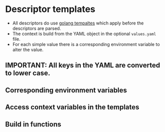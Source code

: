 Descriptor templates
====================

* All descriptors do use [golang tempaltes](https://golang.org/pkg/text/template/) which apply before the descriptors are parsed.
* The context is build from the YAML object in the optional `values.yaml` file.
* For each simple value there is a corresponding environment variable to alter the value.

IMPORTANT: All keys in the YAML are converted to lower case.
------------------------------------------------------------

Corresponding environment variables
-----------------------------------

Access context variables in the templates
-----------------------------------------

Build in functions
------------------
